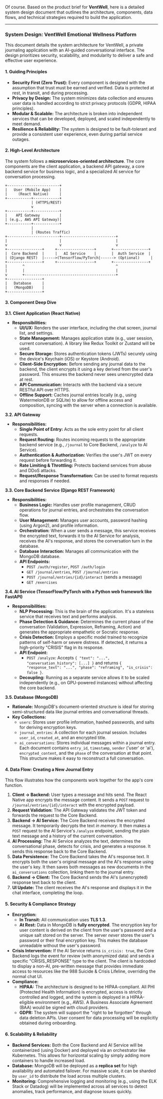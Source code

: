 Of course. Based on the product brief for **VentWell**, here is a detailed system design document that outlines the architecture, components, data flows, and technical strategies required to build the application.

-----

### **System Design: VentWell Emotional Wellness Platform**

This document details the system architecture for VentWell, a private journaling application with an AI-guided conversational interface. The design prioritizes security, scalability, and modularity to deliver a safe and effective user experience.

#### **1. Guiding Principles**

  * **Security First (Zero Trust):** Every component is designed with the assumption that trust must be earned and verified. Data is protected at rest, in transit, and during processing.
  * **Privacy by Design:** The system minimizes data collection and ensures user data is handled according to strict privacy protocols (GDPR, HIPAA principles).
  * **Modular & Scalable:** The architecture is broken into independent services that can be developed, deployed, and scaled independently to meet demand.
  * **Resilience & Reliability:** The system is designed to be fault-tolerant and provide a consistent user experience, even during partial service outages.

#### **2. High-Level Architecture**

The system follows a **microservices-oriented architecture**. The core components are the client application, a backend API gateway, a core backend service for business logic, and a specialized AI service for conversation processing.

```
+------------------------+
|   User (Mobile App)    |
|     (React Native)     |
+-----------+------------+
            | (HTTPS/REST)
            v
+-----------+------------+
|    API Gateway         |
| (e.g., AWS API Gateway)|
+-----------+------------+
            |
            | (Routes Traffic)
+------------------------+-------------------------+
|                        |                         |
v                        v                         v
+----------------+     +-----------------+       +----------------+
|  Core Backend  |     |   AI Service    |       |  Auth Service  |
| (Django REST)  |----->(TensorFlow/PyTorch|------> (Optional)     |
+----------------+     +-----------------+       +----------------+
|       ^                                          ^
|       |                                          |
v       +------------------------------------------+
+----------------+
|   Database     |
|   (MongoDB)    |
+----------------+
```

#### **3. Component Deep Dive**

**3.1. Client Application (React Native)**

  * **Responsibilities:**
      * **UI/UX:** Renders the user interface, including the chat screen, journal list, and settings.
      * **State Management:** Manages application state (e.g., user session, current conversation). A library like Redux Toolkit or Zustand will be used.
      * **Secure Storage:** Stores authentication tokens (JWTs) securely using the device's Keychain (iOS) or Keystore (Android).
      * **Client-Side Encryption:** Before sending any journal data to the backend, the client encrypts it using a key derived from the user's password. This ensures the backend never sees unencrypted data at rest.
      * **API Communication:** Interacts with the backend via a secure RESTful API over HTTPS.
      * **Offline Support:** Caches journal entries locally (e.g., using WatermelonDB or SQLite) to allow for offline access and composition, syncing with the server when a connection is available.

**3.2. API Gateway**

  * **Responsibilities:**
      * **Single Point of Entry:** Acts as the sole entry point for all client requests.
      * **Request Routing:** Routes incoming requests to the appropriate backend service (e.g., `/journal` to Core Backend, `/analyze` to AI Service).
      * **Authentication & Authorization:** Verifies the user's JWT on every request before forwarding it.
      * **Rate Limiting & Throttling:** Protects backend services from abuse and DDoS attacks.
      * **Request/Response Transformation:** Can be used to format requests and responses if needed.

**3.3. Core Backend Service (Django REST Framework)**

  * **Responsibilities:**
      * **Business Logic:** Handles user profile management, CRUD operations for journal entries, and orchestrates the conversation flow.
      * **User Management:** Manages user accounts, password hashing (using Argon2), and profile information.
      * **Orchestration:** When a user sends a message, this service receives the encrypted text, forwards it to the AI Service for analysis, receives the AI's response, and stores the conversation turn in the database.
      * **Database Interaction:** Manages all communication with the MongoDB database.
      * **API Endpoints:**
          * `POST /auth/register`, `POST /auth/login`
          * `GET /journal/entries`, `POST /journal/entries`
          * `POST /journal/entries/{id}/interact` (sends a message)
          * `GET /exercises`

**3.4. AI Service (TensorFlow/PyTorch with a Python web framework like FastAPI)**

  * **Responsibilities:**
      * **NLP Processing:** This is the brain of the application. It's a stateless service that receives text and performs analysis.
      * **Phase Detection & Guidance:** Determines the current phase of the conversation (Validation, Expression, Reframing, Action) and generates the appropriate empathetic or Socratic response.
      * **Crisis Detection:** Employs a specific model trained to recognize patterns of self-harm or severe distress. If detected, it returns a high-priority "CRISIS" flag in its response.
      * **API Endpoint:**
          * `POST /analyze`: Accepts `{ "text": "...", "conversation_history": [...] }` and returns `{ "response_text": "...", "phase": "reframing", "is_crisis": false }`.
      * **Decoupling:** Running as a separate service allows it to be scaled independently (e.g., on GPU-powered instances) without affecting the core backend.

**3.5. Database (MongoDB)**

  * **Rationale:** MongoDB's document-oriented structure is ideal for storing semi-structured data like journal entries and conversational threads.
  * **Key Collections:**
      * `users`: Stores user profile information, hashed passwords, and salts for deriving encryption keys.
      * `journal_entries`: A collection for each journal session. Includes `user_id`, `created_at`, and an encrypted title.
      * `ai_conversations`: Stores individual messages within a journal entry. Each document contains `entry_id`, `timestamp`, `sender` ('user' or 'ai'), `encrypted_content`, and the `phase` of the conversation at that point. This structure makes it easy to reconstruct a full conversation.

#### **4. Data Flow: Creating a New Journal Entry**

This flow illustrates how the components work together for the app's core function.

1.  **Client -\> Backend:** User types a message and hits send. The React Native app encrypts the message content. It sends a `POST` request to `/journal/entries/{id}/interact` with the encrypted payload.
2.  **Request Validation:** The API Gateway validates the JWT token and forwards the request to the Core Backend.
3.  **Backend -\> AI Service:** The Core Backend receives the encrypted message. It temporarily decrypts the text *in memory*. It then makes a `POST` request to the AI Service's `/analyze` endpoint, sending the plain text message and a history of the current conversation.
4.  **AI Processing:** The AI Service analyzes the text, determines the conversational phase, detects for crisis, and generates a response. It sends this response back to the Core Backend.
5.  **Data Persistence:** The Core Backend takes the AI's response text. It encrypts both the user's original message and the AI's response using the user's key. It then saves both messages as new documents in the `ai_conversations` collection, linking them to the journal entry.
6.  **Backend -\> Client:** The Core Backend sends the AI's (unencrypted) response text back to the client.
7.  **UI Update:** The client receives the AI's response and displays it in the chat interface, completing the loop.

#### **5. Security & Compliance Strategy**

  * **Encryption:**
      * **In Transit:** All communication uses **TLS 1.3**.
      * **At Rest:** Data in MongoDB is **fully encrypted**. The encryption key for user content is derived on the client from the user's password and a unique salt stored on the server. The server *never* stores the user's password or their final encryption key. This makes the database unreadable without the user's password.
  * **Crisis Intervention:** If the AI Service returns `is_crisis: true`, the Core Backend logs the event for review (with anonymized data) and sends a specific "CRISIS\_RESPONSE" type to the client. The client is hardcoded to display a non-AI, pre-written message that provides immediate access to resources like the 988 Suicide & Crisis Lifeline, overriding the normal chat UI.
  * **Compliance:**
      * **HIPAA:** The architecture is designed to be HIPAA-compliant. All PHI (Protected Health Information) is encrypted, access is strictly controlled and logged, and the system is deployed in a HIPAA-eligible environment (e.g., AWS). A Business Associate Agreement (BAA) would be signed with cloud providers.
      * **GDPR:** The system will support the "right to be forgotten" through data deletion APIs. User consent for data processing will be explicitly obtained during onboarding.

#### **6. Scalability & Reliability**

  * **Backend Services:** Both the Core Backend and AI Service will be containerized (using Docker) and deployed via an orchestrator like Kubernetes. This allows for horizontal scaling by simply adding more containers to handle increased load.
  * **Database:** MongoDB will be deployed as a **replica set** for high availability and automated failover. For massive scale, it can be sharded by `user_id` to distribute the load across multiple clusters.
  * **Monitoring:** Comprehensive logging and monitoring (e.g., using the ELK Stack or Datadog) will be implemented across all services to detect anomalies, track performance, and diagnose issues quickly.